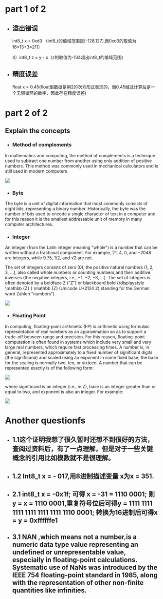 # [](#)part 1 of 2
* ## 溢出错误
   int8_t x = 0xd3 （int8_t的值域范围是[-128,127],而0xd3的取值为16*13+3=211）

   4）int8_t z = y - x（z的取值为-134超出int8_t的值域范围)

*  ## 精度误差

   float x = 0.45(float型数据是用2的次方形式表现的，而0.45经过计算后是一个无限循环的数字，因此存在精度误差)

# []()part 2 of 2

## []() Explain the concepts

*  ### [](#)Method of complements

In mathematics and computing, the method of complements is a technique used to subtract one number from another using only addition of positive numbers. This method was commonly used in mechanical calculators and is still used in modern computers.

![](https://upload.wikimedia.org/wikipedia/commons/2/26/Complement_numbering_gnangarra.JPG)

*  ### []()Byte

The byte is a unit of digital information that most commonly consists of eight bits, representing a binary number. Historically, the byte was the number of bits used to encode a single character of text in a computer and for this reason it is the smallest addressable unit of memory in many computer architectures.

*  ### []()Integer

An integer (from the Latin integer meaning "whole") is a number that can be written without a fractional component. For example, 21, 4, 0, and −2048 are integers, while 9.75, 1/2, and √2 are not.

The set of integers consists of zero (0), the positive natural numbers (1, 2, 3, …), also called whole numbers or counting numbers,and their additive inverses (the negative integers, i.e., −1, −2, −3, …). The set of integers is often denoted by a boldface Z ("Z") or blackboard bold {\displaystyle \mathbb {Z} } \mathbb {Z}  (Unicode U+2124 ℤ) standing for the German word Zahlen "numbers")

![](https://upload.wikimedia.org/wikipedia/commons/thumb/c/c1/Latex_integers.svg/417px-Latex_integers.svg.png)

*  ### []()Floating Point

In computing, floating-point arithmetic (FP) is arithmetic using formulaic representation of real numbers as an approximation so as to support a trade-off between range and precision. For this reason, floating-point computation is often found in systems which include very small and very large real numbers, which require fast processing times. A number is, in general, represented approximately to a fixed number of significant digits (the significand) and scaled using an exponent in some fixed base; the base for the scaling is normally two, ten, or sixteen. A number that can be represented exactly is of the following form:

![](https://wikimedia.org/api/rest_v1/media/math/render/svg/1d3df0e2c38ef77dd2cd42114520079bd76b6670)

where significand is an integer (i.e., in Z), base is an integer greater than or equal to two, and exponent is also an integer. For example:

![](https://wikimedia.org/api/rest_v1/media/math/render/svg/ae814346939ac31086e1d0286c41d98e6b053102)


# []()Another questionfs

*  ## []()1.1这个证明我想了很久暂时还想不到很好的方法，查阅过资料后，有了一点理解，但是对于一些关键概念的引用比如模数就不是很理解。

*  ## []()1.2  Int8_t x = - 017,用8进制描述变量 x为x = 351.

*  ## []()2.1  int8_t x = -0x1f; 可得 x = -31 = 1110 0001; 则 y = x = 1110 0001,重复符号位后可得y = 1111 1111 1111 1111 1111 1111 1110 0001; 转换为16进制后可得x = y = 0xffffffe1

*  ## []()3.1 NAN ,which means not a number,is a numeric data type value representing an undefined or unrepresentable value, especially in floating-point calculations. Systematic use of NaNs was introduced by the IEEE 754 floating-point standard in 1985, along with the representation of other non-finite quantities like infinities.
